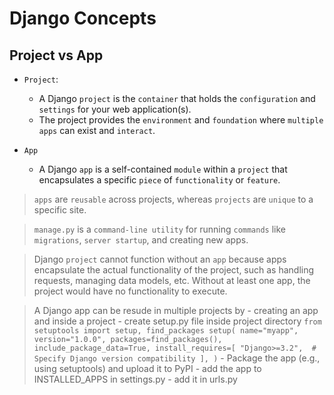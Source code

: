# Django Concepts

## Project vs App

- `Project`: 
    - A Django `project` is the `container` that holds the `configuration` and `settings` for your web application(s).
    - The project provides the `environment` and `foundation` where `multiple apps` can exist and `interact`.

- `App`
    - A Django `app` is a self-contained `module` within a `project` that encapsulates a specific `piece` of `functionality` or `feature`.

> `apps` are `reusable` across projects, whereas `projects` are `unique` to a specific site.

> `manage.py` is a `command-line utility` for running `commands` like `migrations`, `server startup`, and creating new apps.
 
>  Django `project` cannot function without an `app` because apps encapsulate the actual functionality of the project, such as handling requests, managing data models, etc. Without at least one app, the project would have no functionality to execute.

> A Django app can be resude in multiple projects by 
    - creating an app and inside a project
    - create setup.py file inside project directory
        ```
        from setuptools import setup, find_packages
        setup(
            name="myapp",
            version="1.0.0",
            packages=find_packages(),
            include_package_data=True,
            install_requires=[
                "Django>=3.2",  # Specify Django version compatibility
            ],
        )
        ```
    - Package the app (e.g., using setuptools) and upload it to PyPI 
    - add the app to INSTALLED_APPS in settings.py
    - add it in urls.py
